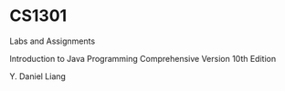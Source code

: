 # CS1301
Labs and Assignments

Introduction to Java Programming Comprehensive Version 10th Edition

Y. Daniel Liang
